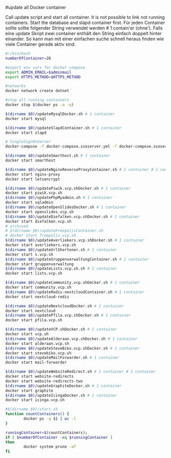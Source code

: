 #update all Docker container

Call update script and start all container.
It is not possible to link not running containers. Start the database and slapd container first.
Für jeden Container sollte sollte folgender String verwendet werden # 1 contain'er (ohne'). Falls eine update Skript zwei container enthält den String einfach doppelt hinter einander.
So kann man mit einer einfachen suche schnell heraus finden wie viele Container gerade aktiv sind.

```bash
#!/bin/bash
numberOfContainer=26

#export env vars for docker compose
export ADMIN_EMAIL=$adminmail
export HTTPS_METHOD=$HTTPS_METHOD

#networks
docker network create dotnet

#stop all running containers
docker stop $(docker ps -a -q)

$(dirname $0)/updateMysqlDocker.sh # 1 container
docker start mysql

$(dirname $0)/updateSlapdContainer.sh # 1 container
docker start slapd

# SingleSignOnServer
docker-compose -f docker-compose.ssoserver.yml -f docker-compose.ssoserver.overrride.yml up # 1 container

$(dirname $0)/updateSmarthost.sh # 1 container
docker start smarthost

$(dirname $0)/updateNginxReverseProxyContainer.sh # 1 container # 1 container
docker start nginx-proxy
docker start letsencrypt

$(dirname $0)/updatePiwik.vcp.shDocker.sh # 1 container
docker start piwik.vcp.sh
$(dirname $0)/updatePhpMyadmin.sh # 1 container
docker start sqladmin
$(dirname $0)/updateOpenSlidesDocker.sh # 1 container
docker start openslides.vcp.sh
$(dirname $0)/updateDiefalken.vcp.shDocker.sh # 1 container
docker start diefalken.vcp.sh
# archived
# $(dirname $0)/updateFreepolisContainer.sh
# docker start freepolis.vcp.sh
$(dirname $0)/updateAverliekers.vcp.shDocker.sh # 1 container
docker start averliekers.vcp.sh
$(dirname $0)/updateUrlShortener.sh # 1 container
docker start s.vcp.sh
$(dirname $0)/updateGruppenverwaltungContainer.sh # 1 container
docker start gruppenverwaltung
$(dirname $0)/updateLists.vcp.sh.sh # 1 container
docker start lists.vcp.sh

$(dirname $0)/updateCommunity.vcp.shDocker.sh # 1 container
docker start community.vcp.sh
$(dirname $0)/updateRedis-nextcloudContainer.sh # 1 container
docker start nextcloud-redis

$(dirname $0)/updateNextcloudDocker.sh # 1 container
docker start nextcloud
$(dirname $0)/updatePfila.vcp.shDocker.sh # 1 container
docker start pfila.vcp.sh

$(dirname $0)/updateVCP.shDocker.sh # 1 container
docker start vcp.sh
$(dirname $0)/updateAlderaan.vcp.shDocker.sh # 1 container
docker start alderaan.vcp.sh
$(dirname $0)/updateSteveBiko.vcp.shDocker.sh # 1 container
docker start stevebiko.vcp.sh
$(dirname $0)/updateMailForwarder.sh # 1 container
docker start mail-forwarder

$(dirname $0)/updateWebsiteRedirect.sh # 1 container # 1 container
docker start website-redirects
docker start website-redirects-two
$(dirname $0)/updateGraphiteDocker.sh # 1 container
docker start graphite
$(dirname $0)/updateIcingaDocker.sh # 1 container
docker start icinga.vcp.sh

#$(dirname $0)/start.sh
function countContainers() {
        docker ps -q $1 | wc -l
}

runningContainer=$(countContainers);
if [ $numberOfContainer -eq $runningContainer ]
then
        docker system prune -af
fi
```
